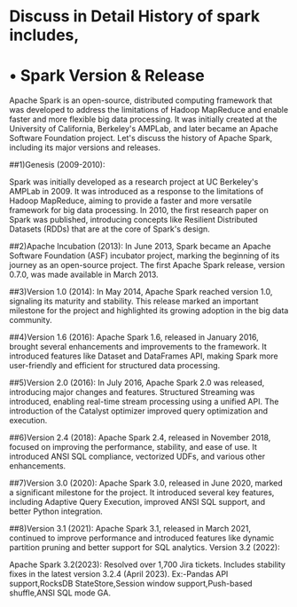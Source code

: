 # Discuss in Detail History of spark includes,
# • Spark Version & Release

Apache Spark is an open-source, distributed computing framework that was developed to address the limitations of Hadoop MapReduce and enable faster and more flexible big data processing. It was initially created at the University of California, Berkeley's AMPLab, and later became an Apache Software Foundation project. Let's discuss the history of Apache Spark, including its major versions and releases.

##1)Genesis (2009-2010):

Spark was initially developed as a research project at UC Berkeley's AMPLab in 2009.
It was introduced as a response to the limitations of Hadoop MapReduce, aiming to provide a faster and more versatile framework for big data processing.
In 2010, the first research paper on Spark was published, introducing concepts like Resilient Distributed Datasets (RDDs) that are at the core of Spark's design.

##2)Apache Incubation (2013):
In June 2013, Spark became an Apache Software Foundation (ASF) incubator project, marking the beginning of its journey as an open-source project.
The first Apache Spark release, version 0.7.0, was made available in March 2013.

##3)Version 1.0 (2014):
In May 2014, Apache Spark reached version 1.0, signaling its maturity and stability.
This release marked an important milestone for the project and highlighted its growing adoption in the big data community.

##4)Version 1.6 (2016):
Apache Spark 1.6, released in January 2016, brought several enhancements and improvements to the framework.
It introduced features like Dataset and DataFrames API, making Spark more user-friendly and efficient for structured data processing.

##5)Version 2.0 (2016):
In July 2016, Apache Spark 2.0 was released, introducing major changes and features.
Structured Streaming was introduced, enabling real-time stream processing using a unified API.
The introduction of the Catalyst optimizer improved query optimization and execution.

##6)Version 2.4 (2018):
Apache Spark 2.4, released in November 2018, focused on improving the performance, stability, and ease of use.
It introduced ANSI SQL compliance, vectorized UDFs, and various other enhancements.

##7)Version 3.0 (2020):
Apache Spark 3.0, released in June 2020, marked a significant milestone for the project.
It introduced several key features, including Adaptive Query Execution, improved ANSI SQL support, and better Python integration.

##8)Version 3.1 (2021):
Apache Spark 3.1, released in March 2021, continued to improve performance and introduced features like dynamic partition pruning and better support for SQL analytics.
Version 3.2 (2022):

Apache Spark 3.2(2023):
Resolved over 1,700 Jira tickets.
Includes stability fixes in the latest version 3.2.4 (April 2023).
Ex:-Pandas API support,RocksDB StateStore,Session window support,Push-based shuffle,ANSI SQL mode GA.
